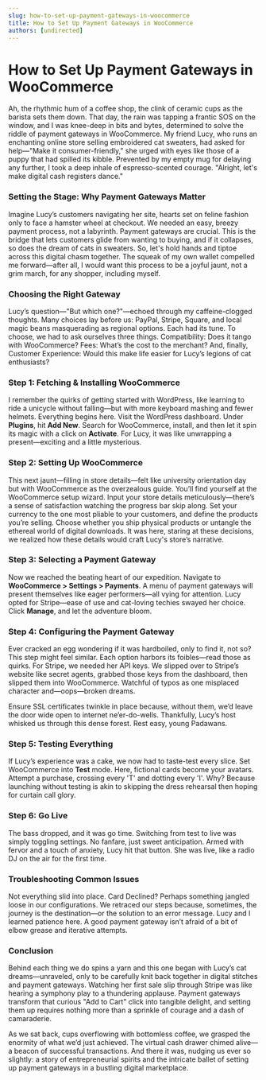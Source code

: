 ```yaml
---
slug: how-to-set-up-payment-gateways-in-woocommerce
title: How to Set Up Payment Gateways in WooCommerce
authors: [undirected]
---
```



# How to Set Up Payment Gateways in WooCommerce

Ah, the rhythmic hum of a coffee shop, the clink of ceramic cups as the barista sets them down. That day, the rain was tapping a frantic SOS on the window, and I was knee-deep in bits and bytes, determined to solve the riddle of payment gateways in WooCommerce. My friend Lucy, who runs an enchanting online store selling embroidered cat sweaters, had asked for help—"Make it consumer-friendly," she urged with eyes like those of a puppy that had spilled its kibble. Prevented by my empty mug for delaying any further, I took a deep inhale of espresso-scented courage. "Alright, let's make digital cash registers dance."

### Setting the Stage: Why Payment Gateways Matter

Imagine Lucy’s customers navigating her site, hearts set on feline fashion only to face a hamster wheel at checkout. We needed an easy, breezy payment process, not a labyrinth. Payment gateways are crucial. This is the bridge that lets customers glide from wanting to buying, and if it collapses, so does the dream of cats in sweaters. So, let's hold hands and tiptoe across this digital chasm together. The squeak of my own wallet compelled me forward—after all, I would want this process to be a joyful jaunt, not a grim march, for any shopper, including myself.

### Choosing the Right Gateway

Lucy’s question—"But which one?"—echoed through my caffeine-clogged thoughts. Many choices lay before us: PayPal, Stripe, Square, and local magic beans masquerading as regional options. Each had its tune. To choose, we had to ask ourselves three things. Compatibility: Does it tango with WooCommerce? Fees: What’s the cost to the merchant? And, finally, Customer Experience: Would this make life easier for Lucy’s legions of cat enthusiasts?

### Step 1: Fetching & Installing WooCommerce

I remember the quirks of getting started with WordPress, like learning to ride a unicycle without falling—but with more keyboard mashing and fewer helmets. Everything begins here. Visit the WordPress dashboard. Under **Plugins**, hit **Add New**. Search for WooCommerce, install, and then let it spin its magic with a click on **Activate**. For Lucy, it was like unwrapping a present—exciting and a little mysterious.

### Step 2: Setting Up WooCommerce

This next jaunt—filling in store details—felt like university orientation day but with WooCommerce as the overzealous guide. You’ll find yourself at the WooCommerce setup wizard. Input your store details meticulously—there’s a sense of satisfaction watching the progress bar skip along. Set your currency to the one most pliable to your customers, and define the products you’re selling. Choose whether you ship physical products or untangle the ethereal world of digital downloads. It was here, staring at these decisions, we realized how these details would craft Lucy's store’s narrative.

### Step 3: Selecting a Payment Gateway

Now we reached the beating heart of our expedition. Navigate to **WooCommerce > Settings > Payments**. A menu of payment gateways will present themselves like eager performers—all vying for attention. Lucy opted for Stripe—ease of use and cat-loving techies swayed her choice. Click **Manage**, and let the adventure bloom.

### Step 4: Configuring the Payment Gateway

Ever cracked an egg wondering if it was hardboiled, only to find it, not so? This step might feel similar. Each option harbors its foibles—read those as quirks. For Stripe, we needed her API keys. We slipped over to Stripe’s website like secret agents, grabbed those keys from the dashboard, then slipped them into WooCommerce. Watchful of typos as one misplaced character and—oops—broken dreams.

Ensure SSL certificates twinkle in place because, without them, we’d leave the door wide open to internet ne’er-do-wells. Thankfully, Lucy’s host whisked us through this dense forest. Rest easy, young Padawans.

### Step 5: Testing Everything

If Lucy’s experience was a cake, we now had to taste-test every slice. Set WooCommerce into **Test** mode. Here, fictional cards become your avatars. Attempt a purchase, crossing every 'T' and dotting every 'I'. Why? Because launching without testing is akin to skipping the dress rehearsal then hoping for curtain call glory.

### Step 6: Go Live

The bass dropped, and it was go time. Switching from test to live was simply toggling settings. No fanfare, just sweet anticipation. Armed with fervor and a touch of anxiety, Lucy hit that button. She was live, like a radio DJ on the air for the first time.

### Troubleshooting Common Issues

Not everything slid into place. Card Declined? Perhaps something jangled loose in our configurations. We retraced our steps because, sometimes, the journey is the destination—or the solution to an error message. Lucy and I learned patience here. A good payment gateway isn’t afraid of a bit of elbow grease and iterative attempts.

### Conclusion

Behind each thing we do spins a yarn and this one began with Lucy’s cat dreams—unraveled, only to be carefully knit back together in digital stitches and payment gateways. Watching her first sale slip through Stripe was like hearing a symphony play to a thundering applause. Payment gateways transform that curious "Add to Cart" click into tangible delight, and setting them up requires nothing more than a sprinkle of courage and a dash of camaraderie.

As we sat back, cups overflowing with bottomless coffee, we grasped the enormity of what we’d just achieved. The virtual cash drawer chimed alive—a beacon of successful transactions. And there it was, nudging us ever so slightly: a story of entrepreneurial spirits and the intricate ballet of setting up payment gateways in a bustling digital marketplace.